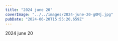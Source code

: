 ```yaml
---
title: "2024 june 20"
coverImage: "../../images/2024-june-20-g0Mj.jpg"
pubDate: "2024-06-20T15:55:20.659Z"
---
```


2024 june 20

